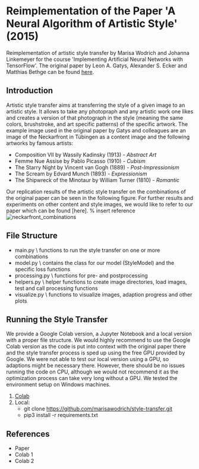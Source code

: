 # Reimplementation of the Paper 'A Neural Algorithm of Artistic Style' (2015)

Reimplementation of artistic style transfer by Marisa Wodrich and Johanna Linkemeyer for the course 'Implementing Artificial Neural Networks with TensorFlow'. The original paper by Leon A. Gatys, Alexander S. Ecker and Matthias Bethge can be found [here](https://arxiv.org/abs/1508.06576).

## Introduction
Artistic style transfer aims at transferring the style of a given image to an artistic style. It allows to take any photopraph and any artistic work one likes and creates a version of that photograph in the style (meaning the same colors, brushstroke, and art specific patterns) of the specific artwork. The example image used in the original paper by Gatys and colleagues are an image of the Neckarfront in Tübingen as a content image and the following artworks by famous artists:
* Composition VII by Wassily Kadinsky (1913) *- Abstract Art*
* Femme Nue Assise by Pablo Picasso (1910) *- Cubism*
* The Starry Night by Vincent van Gogh (1889) *- Post-Impressionism*
* The Scream by Edvard Munch (1893) *- Expressionism*
* The Shipwreck of the Minotaur by William Turner (1810) *- Romantic*

Our replication results of the artistic style transfer on the combinations of the original paper can be seen in the following figure. For further results and experiments on other content and style images, we would like to refer to our paper which can be found [here]. % insert reference
![neckarfront_combinations](https://github.com/[marisawodrich]/[style-transfer]/blob/[main]/figures/neckarfront_combinations.PNG?raw=true)

## File Structure
* main.py \ functions to run the style transfer on one or more combinations
* model.py \ contains the class for our model (StyleModel) and the specific loss functions
* processing.py \ functions for pre- and postprocessing
* helpers.py \  helper functions to create image directories, load images, test and call processing functions
* visualize.py \ functions to visualize images, adaption progress and other plots

## Running the Style Transfer

We provide a Google Colab version, a Jupyter Notebook and a local version with a proper file structure. We would highly recommend to use the Google Colab version as the code is put into context with the original paper there and the style transfer process is sped up using the free GPU provided by Google.
We were not able to test our local version using a GPU, so adaptions might be necessary there. However, there should be no issues running the code on CPU, although we would not recommend it as the optimization process can take very long without a GPU. We tested the environment setup on Windows machines.
1. [Colab](https://colab.research.google.com/drive/1QyBRdjDXfPIMuP-nY-vcj8sMbqkp2viM#scrollTo=gS0RpbSgFcXb)
2. Local:
    * git clone https://github.com/marisawodrich/style-transfer.git
    * pip3 install -r requirements.txt

## References
* Paper
* Colab 1
* Colab 2
